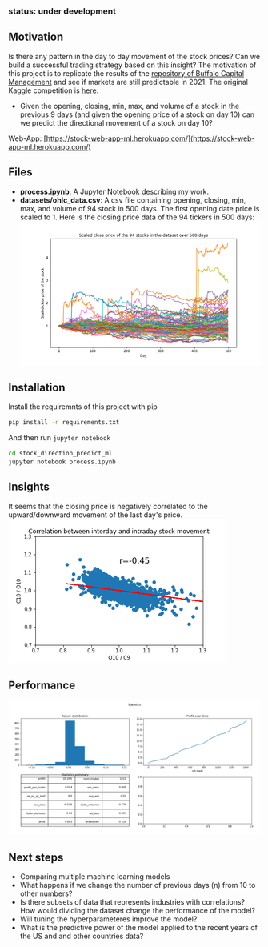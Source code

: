 ### status: under development
## Motivation
Is there any pattern in the day to day movement of the stock prices? Can we build a successful trading strategy based on this insight?
The motivation of this project is to replicate the results of the [repository of Buffalo Capital Management](https://github.com/wzchen/stock_market_prediction) and see if markets are still predictable in 2021. The original Kaggle competition is [here](https://www.kaggle.com/c/boston-data-festival-hackathon).
 - Given the opening, closing, min, max, and volume of a stock in the previous 9 days (and given the opening price of a stock on day 10) can we predict the directional movement of a stock on day 10?

Web-App: [https://stock-web-app-ml.herokuapp.com/](https://stock-web-app-ml.herokuapp.com/)

## Files
- **process.ipynb**: A Jupyter Notebook describing my work.
- **datasets/ohlc_data.csv**: A csv file containing opening, closing, min, max, and volume of 94 stock in 500 days. The first opening date price is scaled to 1.
Here is the closing price data of the 94 tickers in 500 days:
![ohlc_data](./images/stocks_closePrice.png)

## Installation

Install the requiremnts of this project with pip

```bash
pip install -r requirements.txt
```
    
And then run `jupyter notebook`

```bash
cd stock_direction_predict_ml
jupyter notebook process.ipynb
```  
## Insights
It seems that the closing price is negatively correlated to the upward/downward movement of the last day's price.
![correlation_interday_intraday](./images/correlation_interday_intraday.png)

## Performance

![graph_statistics](./images/graph_statistics.png)


## Next steps
- Comparing multiple machine learning models
- What happens if we change the number of previous days (n) from 10 to other numbers?
- Is there subsets of data that represents industries with correlations? How would dividing the dataset change the performance of the model?
- Will tuning the hyperparameteres improve the model?
- What is the predictive power of the model applied to the recent years of the US and and other countries data?
